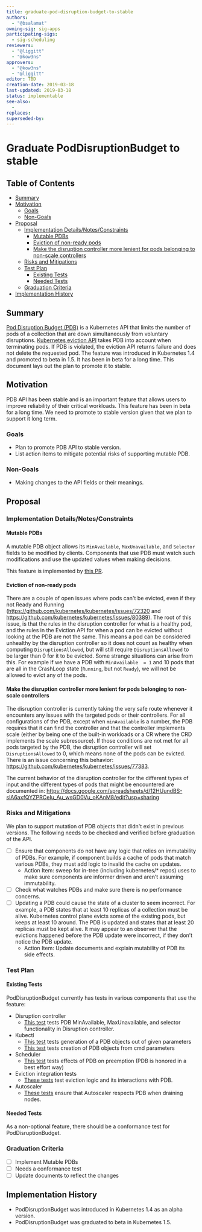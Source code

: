 ```yaml
---
title: graduate-pod-disruption-budget-to-stable
authors:
  - "@bsalamat"
owning-sig: sig-apps
participating-sigs:
  - sig-scheduling
reviewers:
  - "@liggitt"
  - "@kow3ns"
approvers:
  - "@kow3ns"
  - "@liggitt"
editor: TBD
creation-date: 2019-03-18
last-updated: 2019-03-18
status: implementable
see-also:
  - 
replaces:
superseded-by:
---
```


# Graduate PodDisruptionBudget to stable

## Table of Contents

<!-- toc -->
- [Summary](#summary)
- [Motivation](#motivation)
  - [Goals](#goals)
  - [Non-Goals](#non-goals)
- [Proposal](#proposal)
  - [Implementation Details/Notes/Constraints](#implementation-detailsnotesconstraints)
    - [Mutable PDBs](#mutable-pdbs)
    - [Eviction of non-ready pods](#eviction-of-non-ready-pods)
    - [Make the disruption controller more lenient for pods belonging to non-scale controllers](#make-the-disruption-controller-more-lenient-for-pods-belonging-to-non-scale-controllers)
  - [Risks and Mitigations](#risks-and-mitigations)
  - [Test Plan](#test-plan)
    - [Existing Tests](#existing-tests)
    - [Needed Tests](#needed-tests)
  - [Graduation Criteria](#graduation-criteria)
- [Implementation History](#implementation-history)
<!-- /toc -->

## Summary

[Pod Disruption Budget (PDB)](https://kubernetes.io/docs/tasks/run-application/configure-pdb/)
is a Kubernetes API that limits the number of pods of a collection that are down simultaneously from voluntary disruptions.
[Kubernetes eviction API](https://kubernetes.io/docs/tasks/administer-cluster/safely-drain-node/#the-eviction-api)
takes PDB into account when terminating pods. If PDB is
violated, the eviction API returns failure and does not delete the requested pod.
The feature was introduced in Kubernetes 1.4 and promoted to beta in 1.5.
It has been in beta for a long time. This document lays out the plan to promote
it to stable.

## Motivation

PDB API has been stable and is an important feature that allows users to improve
reliability of their critical workloads. This feature has been in beta for a
long time. We need to promote to stable version given that we plan to support it
long term.

### Goals

* Plan to promote PDB API to stable version.
* List action items to mitigate potential risks of supporting mutable PDB.

### Non-Goals

* Making changes to the API fields or their meanings.

## Proposal

### Implementation Details/Notes/Constraints

#### Mutable PDBs

A mutable PDB object allows its `MinAvailable`, `MaxUnavailable`, and `Selector`
fields to be modified by clients. Components that use PDB must watch such
modifications and use the updated values when making decisions.

This feature is implemented by [this PR](https://github.com/kubernetes/kubernetes/pull/69867).

#### Eviction of non-ready pods

There are a couple of open issues where pods can't be evicted, even if they not Ready and Running 
(https://github.com/kubernetes/kubernetes/issues/72320 and https://github.com/kubernetes/kubernetes/issues/80389).
The root of this issue, is that the rules in the disruption controller for what is a healthy pod, and the rules
in the Eviction API for when a pod can be evicted without looking at the PDB are not the same. This means a pod can
be considered unhealthy by the disruption controller so it does not count as healthy when computing `DisruptionsAllowed`,
but will still require `DisruptionsAllowed` to be larger than 0 for it to be evicted. Some strange situations can
arise from this. For example if we have a PDB with `MinAvailable  = 1` and 10 pods that are all in the CrashLoop state 
(`Running`, but not `Ready`), we will not be allowed to evict any of the pods.

#### Make the disruption controller more lenient for pods belonging to non-scale controllers

The disruption controller is currently taking the very safe route whenever it encounters any
issues with the targeted pods or their controllers. For all configurations of the PDB, except when
`minAvailable` is a number, the PDB requires that it can find the controller and that
the controller implements scale (either by being one of the built-in workloads or a CR where the CRD implements
the scale subresource). If those conditions are not met for all pods targeted by the PDB, the disruption
controller will set `DisruptionsAllowed` to 0, which means none of the pods can be evicted. There is an issue
concerning this behavior: https://github.com/kubernetes/kubernetes/issues/77383.

The current behavior of the disruption controller for the different types of input and the different
types of pods that might be encountered are documented in: 
https://docs.google.com/spreadsheets/d/12HUundBS-slA6axfQYZPRCeIu_Au_wsGD0Vu_oKAnM8/edit?usp=sharing

### Risks and Mitigations

We plan to support mutation of PDB objects that didn't exist in previous versions.
The following needs to be checked and verified before graduation of the API.

- [ ] Ensure that components do not have any logic that relies on immutability
of PDBs. For example, if component builds a cache of pods that match various
PDBs, they must add logic to invalid the cache on updates.
   - Action Item: sweep for in-tree (including kubernetes/* repos) uses to make
   sure components are informer driven and aren’t assuming immutability.
- [ ] Check what watches PDBs and make sure there is no performance concerns.
- [ ] Updating a PDB could cause the state of a cluster to seem incorrect. For
example, a PDB states that at least 10 replicas of a collection must be alive.
Kubernetes control plane evicts some of the existing pods, but keeps at least 10
around. The PDB is updated and states that at least 20 replicas must be kept
alive. It may appear to an observer that the evictions happened before the PDB 
update were incorrect, if they don’t notice the PDB update.
  - Action Item: Update documents and explain mutability of PDB its side effects.

### Test Plan

#### Existing Tests
PodDisruptionBudget currently has tests in various components that use the feature:

* Disruption controller
  - [This test](https://github.com/kubernetes/kubernetes/blob/687d759e362b05dcdf11e336e2799704918e048d/pkg/controller/disruption/disruption_test.go#L140)
  tests PDB MinAvailable, MaxUnavailable, and selector functionality in Disruption controller.
* Kubectl
  - [This test](https://github.com/kubernetes/kubernetes/blob/master/pkg/kubectl/generate/versioned/pdb_test.go)
  tests generation of a PDB objects out of given parameters
  - [This test](https://github.com/kubernetes/kubernetes/blob/release-1.15/pkg/kubectl/cmd/create/create_pdb_test.go)
  tests creation of PDB objects from cmd parameters
* Scheduler
  - [This test](https://github.com/kubernetes/kubernetes/blob/ac56bd502ab96696682c66ebdff94b6e52471aa3/test/integration/scheduler/preemption_test.go#L731)
  tests effects of PDB on preemption (PDB is honored in a best effort way)
* Eviction integration tests
  - [These tests](https://github.com/kubernetes/kubernetes/blob/master/test/integration/evictions/evictions_test.go) test eviction logic and its interactions with PDB.
* Autoscaler
  - [These tests](https://github.com/kubernetes/kubernetes/blob/master/test/e2e/autoscaling/cluster_size_autoscaling.go) ensure that Autoscaler respects PDB when draining nodes.

#### Needed Tests

As a non-optional feature, there should be a conformance test for
PodDisruptionBudget.


### Graduation Criteria

- [ ] Implement Mutable PDBs
- [ ] Needs a conformance test
- [ ] Update documents to reflect the changes

## Implementation History

- PodDisruptionBudget was introduced in Kubernetes 1.4 as an alpha version.
- PodDisruptionBudget was graduated to beta in Kubernetes 1.5.

